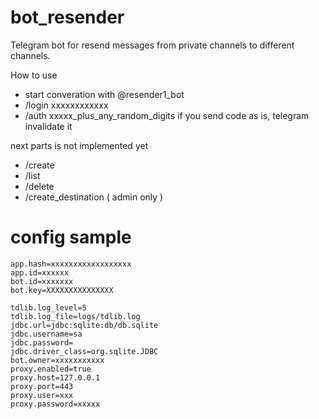 # bot_resender
Telegram bot for resend messages from private channels to different channels.

How to use

- start converation with @resender1_bot
- /login xxxxxxxxxxxx
- /auth xxxxx_plus_any_random_digits if you send code as is, telegram invalidate it

next parts is not implemented yet
- /create 
- /list
- /delete
- /create_destination ( admin only )


# config sample

    app.hash=xxxxxxxxxxxxxxxxxx
    app.id=xxxxxx
    bot.id=xxxxxxx
    bot.key=XXXXXXXXXXXXXXX

    tdlib.log_level=5
    tdlib.log_file=logs/tdlib.log
    jdbc.url=jdbc:sqlite:db/db.sqlite
    jdbc.username=sa
    jdbc.password=
    jdbc.driver_class=org.sqlite.JDBC
    bot.owner=xxxxxxxxxxx
    proxy.enabled=true
    proxy.host=127.0.0.1
    proxy.port=443
    proxy.user=xxx
    proxy.password=xxxxx
